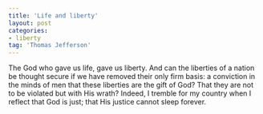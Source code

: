 ```yaml
---
title: 'Life and liberty'
layout: post
categories:
- liberty
tag: 'Thomas Jefferson'
---
```


The God who gave us life, gave us liberty. And can the liberties of a nation be thought secure if we have removed their only firm basis: a conviction in the minds of men that these liberties are the gift of God? That they are not to be violated but with His wrath? Indeed, I tremble for my country when I reflect that God is just; that His justice cannot sleep forever.